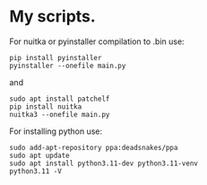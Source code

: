 # My scripts.
For nuitka or pyinstaller compilation to .bin use:
```
pip install pyinstaller
pyinstaller --onefile main.py
```
and
```
sudo apt install patchelf
pip install nuitka
nuitka3 --onefile main.py
```

For installing python use:

```
sudo add-apt-repository ppa:deadsnakes/ppa
sudo apt update
sudo apt install python3.11-dev python3.11-venv
python3.11 -V
```
